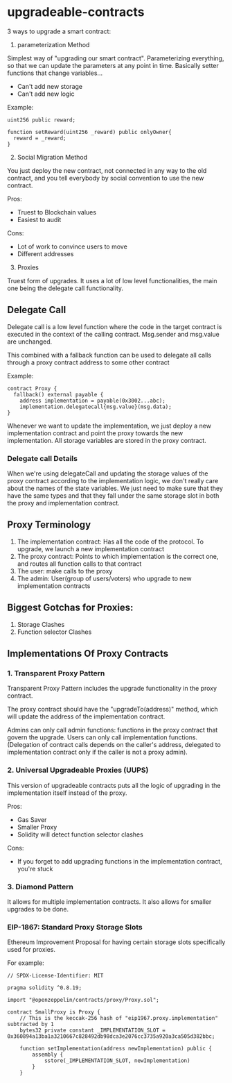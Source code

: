 # upgradeable-contracts

3 ways to upgrade a smart contract:

1. parameterization Method

Simplest way of "upgrading our smart contract". Parameterizing everything, so that we can update the parameters at any point in time. Basically setter functions that change variables...
- Can't add new storage
- Can't add new logic

Example: 

```solidity
uint256 public reward;

function setReward(uint256 _reward) public onlyOwner{
  reward = _reward;
}
```

2. Social Migration Method

You just deploy the new contract, not connected in any way to the old contract, and you tell everybody by social convention to use the new contract.

Pros:
- Truest to Blockchain values
- Easiest to audit

Cons:
- Lot of work to convince users to move
- Different addresses

3. Proxies

Truest form of upgrades. It uses a lot of low level functionalities, the main one being the delegate call functionality.

## Delegate Call

Delegate call is a low level function where the code in the target contract is executed in the context of the calling contract. Msg.sender and msg.value are unchanged.

This combined with a fallback function can be used to delegate all calls through a proxy contract address to some other contract

Example:

```solidity
contract Proxy {
  fallback() external payable {
    address implementation = payable(0x3002...abc);
    implementation.delegatecall{msg.value}(msg.data);
}
```

Whenever we want to update the implementation, we just deploy a new implementation contract and point the proxy towards the new implementation.
All storage variables are stored in the proxy contract.

### Delegate call Details

When we're using delegateCall and updating the storage values of the proxy contract according to the implementation logic, we don't really care about the names of the state variables. We just need to make sure that they have the same types and that they fall under the same storage slot in both the proxy and implementation contract.


## Proxy Terminology
  1. The implementation contract:
       Has all the code of the protocol. To upgrade, we launch a new implementation contract
  2. The proxy contract:
       Points to which implementation is the correct one, and routes all function calls to that contract
  3. The user:
       make calls to the proxy
  4. The admin:
      User(group of users/voters) who upgrade to new implementation contracts

## Biggest Gotchas for Proxies:
  1. Storage Clashes
  2. Function selector Clashes


## Implementations Of Proxy Contracts

### 1. Transparent Proxy Pattern

Transparent Proxy Pattern includes the upgrade functionality in the proxy contract.

The proxy contract should have the "upgradeTo(address)" method, which will update the address of the implementation contract.

Admins can only call admin functions: functions in the proxy contract that govern the upgrade. Users can only call implementation functions. (Delegation of contract calls depends on the caller's address, delegated to implementation contract only if the caller is not a proxy admin).


### 2. Universal Upgradeable Proxies (UUPS)

This version of upgradeable contracts puts all the logic of upgrading in the implementation itself instead of the proxy.

Pros:
- Gas Saver
- Smaller Proxy
- Solidity will detect function selector clashes

Cons:
- If you forget to add upgrading functions in the implementation contract, you're stuck

### 3. Diamond Pattern

It allows for multiple implementation contracts. It also allows for smaller upgrades to be done.

### EIP-1867: Standard Proxy Storage Slots

Ethereum Improvement Proposal for having certain storage slots specifically used for proxies.

For example:

```solidity
// SPDX-License-Identifier: MIT

pragma solidity ^0.8.19;

import "@openzeppelin/contracts/proxy/Proxy.sol";

contract SmallProxy is Proxy {
    // This is the keccak-256 hash of "eip1967.proxy.implementation" subtracted by 1
    bytes32 private constant _IMPLEMENTATION_SLOT = 0x360894a13ba1a3210667c828492db98dca3e2076cc3735a920a3ca505d382bbc;

    function setImplementation(address newImplementation) public {
        assembly {
            sstore(_IMPLEMENTATION_SLOT, newImplementation)
        }
    }
```
